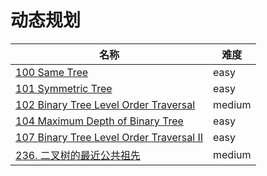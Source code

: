 # 动态规划

**名称**|**难度**
--------|--------
[100 Same Tree](./100%20Same%20Tree)|easy
[101 Symmetric Tree](./101%20Symmetric%20Tree)|easy
[102 Binary Tree Level Order Traversal](./102%20Binary%20Tree%20Level%20Order%20Traversal)|medium
[104 Maximum Depth of Binary Tree](./104%20Maximum%20Depth%20of%20Binary%20Tree)|easy
[107 Binary Tree Level Order Traversal II](./107%20Binary%20Tree%20Level%20Order%20Traversal%20II)|easy
[236. 二叉树的最近公共祖先](./236.%20二叉树的最近公共祖先)|medium
